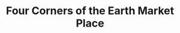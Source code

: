---
title: "Four Corners of the Earth Market Place"
url: /atlanta/four-corners-of-the-earth-market-place/
shop: mall
---